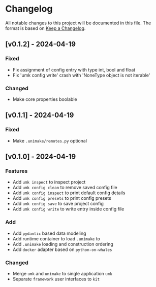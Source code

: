 # Changelog
All notable changes to this project will be documented in this file. The format is based on [Keep a Changelog](https://keepachangelog.com/en/1.0.0/).

## [v0.1.2] - 2024-04-19
### Fixed
- Fix assignment of config entry with type int, bool and float
- Fix 'umk config write' crash with 'NoneType object is not iterable'

### Changed
- Make core properties boolable

## [v0.1.1] - 2024-04-19
### Fixed
- Make `.unimake/remotes.py` optional

## [v0.1.0] - 2024-04-19
### Features
- Add `umk inspect` to inspect project
- Add `umk config clean` to remove saved config file
- Add `umk config inspect` to print default config details
- Add `umk config presets` to print config presets
- Add `umk config save` to save project config
- Add `umk config write` to write entry inside config file
### Add
- Add `pydantic` based data modeling
- Add runtime container to load `.unimake` to
- Add `.unimake` loading and construction ordering
- Add `docker` adapter based on `python-on-whales`
### Changed
- Merge `umk` and `unimake` to single application `umk`
- Separate `framework` user interfaces to `kit`